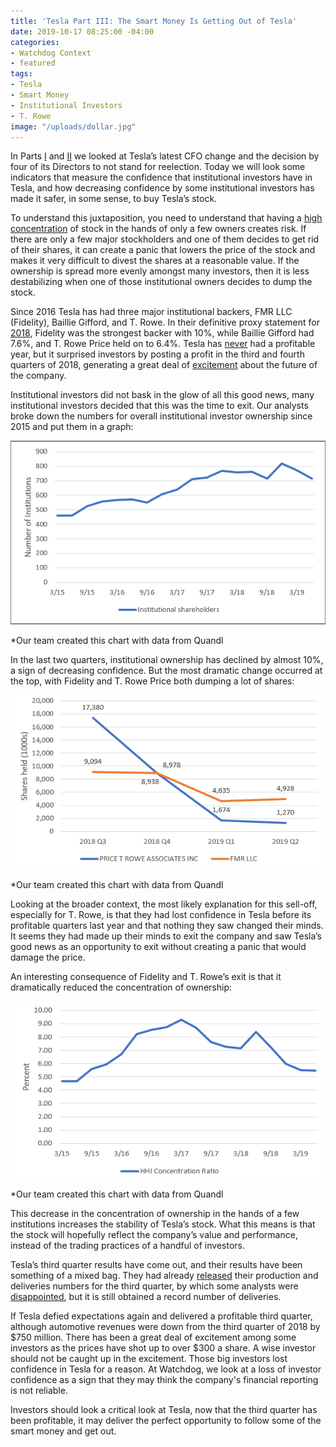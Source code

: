 ```yaml
---
title: 'Tesla Part III: The Smart Money Is Getting Out of Tesla'
date: 2019-10-17 08:25:00 -04:00
categories:
- Watchdog Context
- featured
tags:
- Tesla
- Smart Money
- Institutional Investors
- T. Rowe
image: "/uploads/dollar.jpg"
---
```


In Parts [I](https://blog.cwdresearch.com/posts/tesla-part-i-another-cfo-change-increases-the-probability-of-more-problems-at-tesla/) and [II](https://blog.cwdresearch.com/posts/tesla-part-ii-just-how-unusual-is-it-for-four-directors-to-decline-reelection-in-the-same-year/) we looked at Tesla’s latest CFO change and the decision by four of its Directors to not stand for reelection.  Today we will look some indicators that measure the confidence that institutional investors have in Tesla, and how decreasing confidence by some institutional investors has made it safer, in some sense, to buy Tesla’s stock.

To understand this juxtaposition, you need to understand that having a [high concentration](http://clsbluesky.law.columbia.edu/2017/09/22/how-institutional-investors-ownership-concentration-affects-corporate-governance/) of stock in the hands of only a few owners creates risk.  If there are only a few major stockholders and one of them decides to get rid of their shares, it can create a panic that lowers the price of the stock and makes it very difficult to divest the shares at a reasonable value.  If the ownership is spread more evenly amongst many investors, then it is less destabilizing when one of those institutional owners decides to dump the stock.

Since 2016 Tesla has had three major institutional backers, FMR LLC (Fidelity), Baillie Gifford, and T. Rowe.  In their definitive proxy statement for [2018](https://www.sec.gov/Archives/edgar/data/1318605/000156459018009339/tsla-def14a_20180606.htm#OWNERSHIP_SECURITIES), Fidelity was the strongest backer with 10%, while Baillie Gifford had 7.6%, and T. Rowe Price held on to 6.4%.  Tesla has [never](https://www.investopedia.com/why-tesla-may-never-turn-a-profit-4686785) had a profitable year, but it surprised investors by posting a profit in the third and fourth quarters of 2018, generating a great deal of [excitement](https://www.theverge.com/2019/1/30/18203886/tesla-earnings-q1-revenue-profit-record-model-3#targetText=Tesla%20made%20a%20%24139%20million,in%20its%2015%2Dyear%20history.&targetText=Total%20revenue%20for%202018%20was,billion%20loss%20across%20the%20year.) about the future of the company.

Institutional investors did not bask in the glow of all this good news, many institutional investors decided that this was the time to exit.  Our analysts broke down the numbers for overall institutional investor ownership since 2015 and put them in a graph:

![Teslapt3 image 1.png](/uploads/Teslapt3%20image%201.png)

\*Our team created this chart with data from Quandl

In the last two quarters, institutional ownership has declined by almost 10%, a sign of decreasing confidence.  But the most dramatic change occurred at the top, with Fidelity and T. Rowe Price both dumping a lot of shares:

![Teslapt3 image 2.png](/uploads/Teslapt3%20image%202.png)

\*Our team created this chart with data from Quandl

Looking at the broader context, the most likely explanation for this sell-off, especially for T. Rowe, is that they had lost confidence in Tesla before its profitable quarters last year and that nothing they saw changed their minds.   It seems they had made up their minds to exit the company and saw Tesla’s good news as an opportunity to exit without creating a panic that would damage the price.

An interesting consequence of Fidelity and T. Rowe’s exit is that it dramatically reduced the concentration of ownership:

![Teslapt3 image 3.png](/uploads/Teslapt3%20image%203.png)

\*Our team created this chart with data from Quandl

This decrease in the concentration of ownership in the hands of a few institutions increases the stability of Tesla’s stock.  What this means is that the stock will hopefully reflect the company’s value and performance, instead of the trading practices of a handful of investors.

Tesla’s third quarter results have come out, and their results have been something of a mixed bag.  They had already [released](https://www.sec.gov/Archives/edgar/data/1318605/000156459019036274/tsla-ex991_34.htm) their production and deliveries numbers for the third quarter, by which some analysts were [disappointed](https://www.cnbc.com/2019/10/02/tesla-tsla-3q-2019-production-and-delivery-numbers.html), but it is still obtained a record number of deliveries.

If Tesla defied expectations again and delivered a profitable third quarter, although automotive revenues were down from the third quarter of 2018 by $750 million.  There has been a great deal of excitement among some investors as the prices have shot up to over $300 a share.  A wise investor should not be caught up in the excitement.  Those big investors lost confidence in Tesla for a reason.  At Watchdog, we look at a loss of investor confidence as a sign that they may think the company's financial reporting is not reliable.

Investors should look a critical look at Tesla, now that the third quarter has been profitable, it may deliver the perfect opportunity to follow some of the smart money and get out.
